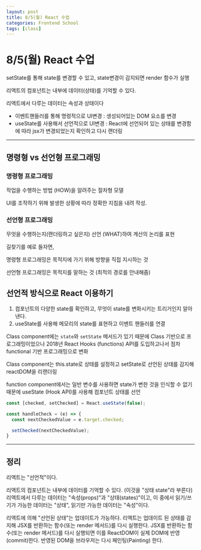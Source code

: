 ```yaml
---
layout: post
title: 8/5(월) React 수업
categories: Frontend School
tags: [class]
---
```


# 8/5(월) React 수업

setState를 통해 state를 변경할 수 있고, state변경이 감지되면 render 함수가 실행

리액트의 컴포넌트는 내부에 데이터(상태)를 기억할 수 있다.

리액트에서 다루는 데이터는 속성과 상태이다

- 이벤트핸들러를 통해 명령적으로 UI변경 : 생성되어있는 DOM 요소를 변경
- useState를 사용해서 선언적으로 UI변경 : React에 선언되어 있는 상태를 변경함에 따라 jsx가 변경되었는지 확인하고 다시 랜더링

---

## 명령형 vs 선언형 프로그래밍

### 명령형 프로그래밍

작업을 수행하는 방법 (HOW)을 알려주는 절차형 모델

UI를 조작하기 위해 발생한 상황에 따라 정확한 지침을 내려 작성.

### 선언형 프로그래밍

무엇을 수행하는지(랜더링하고 싶은지) 선언 (WHAT)하여 계산의 논리를 표현

길찾기를 예로 들자면,

명령형 프로그래밍은 목적지에 가기 위해 방향을 직접 지시하는 것

선언형 프로그래밍은 목적지를 말하는 것 (최적의 경로를 안내해줌)

## 선언적 방식으로 React 이용하기

1. 컴포넌트의 다양한 state를 확인하고, 무엇이 state를 변화시키는 트리거인지 알아낸다. 
2. useState를 사용해 메모리의 state를 표현하고 이벤트 핸들러를 연결

Class component에는 `state`와 `setState` 메서드가 있기 때문에 Class 기반으로 프로그래밍이었으나 2018년 React Hooks (functions) API를 도입하고나서 점차 functional 기반 프로그래밍으로 변화

Class component는 this.state로 상태를 설정하고 setState로 선언된 상태를 감지해 reactDOM을 리랜더링

function component에서는 일반 변수를 사용하면 state가 변한 것을 인식할 수 없기 때문에 useState (Hook API)를 사용해 컴포넌트 상태를 선언
``` JavaScript
const [checked, setChecked] = React.useState(false);

const handleCheck = (e) => {
  const nextCheckedValue = e.target.checked;

  setChecked(nextCheckedValue);
}
```

---

## 정리

리액트는 "선언적"이다.

리액트의 컴포넌트는 내부에 데이터를 기억할 수 있다. (이것을 "상태 state"라 부른다)
리액트에서 다루는 데이터는 "속성(props)"과 "상태(states)"이고, 이 중에서 읽기/쓰기가 가능한 데이터는 "상태", 읽기만 가능한 데이터는 "속성"이다.

리액트에 의해 "선언된 상태"는 업데이트가 가능하다.
리액트는 업데이트 된 상태를 감지해 JSX를 반환하는 함수(또는 render 메서드)를 다시 실행한다.
JSX를 반환하는 함수(또는 render 메서드)를 다시 실행되면 이를 ReactDOM이 실제 DOM에 반영(commit)한다.
반영된 DOM을 브라우저는 다시 페인팅(Painting) 한다.